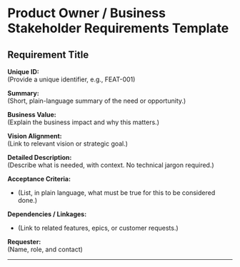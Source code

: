 # Product Owner / Business Stakeholder Requirements Template

## Requirement Title

**Unique ID:**  
(Provide a unique identifier, e.g., FEAT-001)

**Summary:**  
(Short, plain-language summary of the need or opportunity.)

**Business Value:**  
(Explain the business impact and why this matters.)

**Vision Alignment:**  
(Link to relevant vision or strategic goal.)

**Detailed Description:**  
(Describe what is needed, with context. No technical jargon required.)

**Acceptance Criteria:**  
- (List, in plain language, what must be true for this to be considered done.)

**Dependencies / Linkages:**  
- (Link to related features, epics, or customer requests.)

**Requester:**  
(Name, role, and contact)

---
